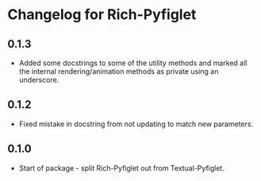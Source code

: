 # Changelog for Rich-Pyfiglet

## 0.1.3

- Added some docstrings to some of the utility methods and marked all the internal rendering/animation methods as private using an underscore.

## 0.1.2

- Fixed mistake in docstring from not updating to match new parameters.

## 0.1.0

- Start of package - split Rich-Pyfiglet out from Textual-Pyfiglet.
